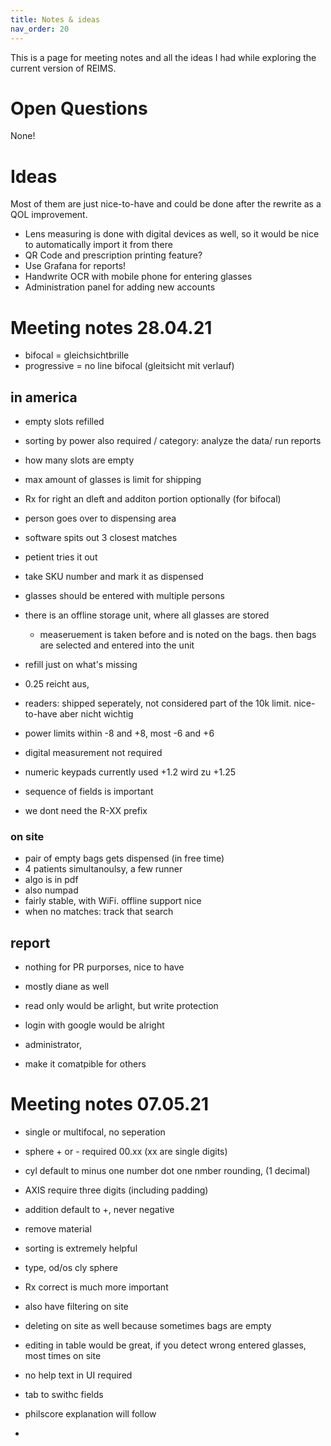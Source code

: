 ```yaml
---
title: Notes & ideas
nav_order: 20
---
```


This is a page for meeting notes and all the ideas I had while exploring the current version of REIMS.

# Open Questions

None!

# Ideas

Most of them are just nice-to-have and could be done after the rewrite as a QOL improvement.

- Lens measuring is done with digital devices as well, so it would be nice to automatically import it from there
- QR Code and prescription printing feature?
- Use Grafana for reports!
- Handwrite OCR with mobile phone for entering glasses
- Administration panel for adding new accounts

# Meeting notes 28.04.21

- bifocal = gleichsichtbrille
- progressive = no line bifocal (gleitsicht mit verlauf)

## in america

- empty slots refilled

- sorting by power also required / category: analyze the data/ run reports
- how many slots are empty

- max amount of glasses is limit for shipping

- Rx for right an dleft and additon portion optionally (for bifocal)
- person goes over to dispensing area
- software spits out 3 closest matches
- petient tries it out
- take SKU number and mark it as dispensed

- glasses should be entered with multiple persons
- there is an offline storage unit, where all glasses are stored
  - measeruement is taken before and is noted on the bags. then bags are selected and entered into the unit
- refill just on what's missing
- 0.25 reicht aus,
- readers: shipped seperately, not considered part of the 10k limit. nice-to-have aber nicht wichtig
- power limits within -8 and +8, most -6 and +6

- digital measurement not required
- numeric keypads currently used +1.2 wird zu +1.25
- sequence of fields is important

- we dont need the R-XX prefix

### on site

- pair of empty bags gets dispensed (in free time)
- 4 patients simultanoulsy, a few runner
- algo is in pdf
- also numpad
- fairly stable, with WiFi. offline support nice
- when no matches: track that search

## report

- nothing for PR purporses, nice to have
- mostly diane as well

- read only would be arlight, but write protection

- login with google would be alright

- administrator,
- make it comatpible for others

# Meeting notes 07.05.21

- single or multifocal, no seperation
- sphere + or - required 00.xx (xx are single digits)
- cyl default to minus one number dot one nmber rounding, (1 decimal)
- AXIS require three digits (including padding)
- addition default to +, never negative

- remove material

- sorting is extremely helpful
- type, od/os cly sphere
- Rx correct is much more important
- also have filtering on site

- deleting on site as well because sometimes bags are empty
- editing in table would be great, if you detect wrong entered glasses, most times on site

- no help text in UI required

- tab to swithc fields
- philscore explanation will follow

-

